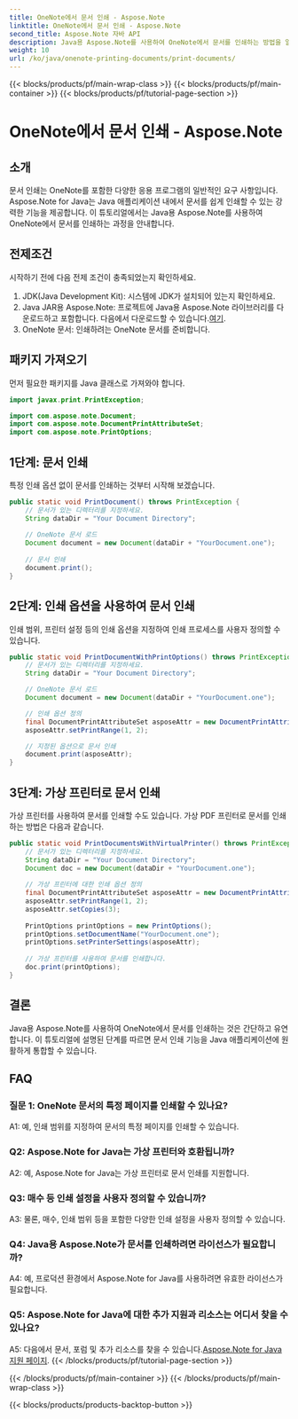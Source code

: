 ```yaml
---
title: OneNote에서 문서 인쇄 - Aspose.Note
linktitle: OneNote에서 문서 인쇄 - Aspose.Note
second_title: Aspose.Note 자바 API
description: Java용 Aspose.Note를 사용하여 OneNote에서 문서를 인쇄하는 방법을 알아보세요. 코드 예제와 사용자 정의 가능한 옵션이 포함된 단계별 가이드입니다.
weight: 10
url: /ko/java/onenote-printing-documents/print-documents/
---
```


{{< blocks/products/pf/main-wrap-class >}}
{{< blocks/products/pf/main-container >}}
{{< blocks/products/pf/tutorial-page-section >}}

# OneNote에서 문서 인쇄 - Aspose.Note

## 소개

문서 인쇄는 OneNote를 포함한 다양한 응용 프로그램의 일반적인 요구 사항입니다. Aspose.Note for Java는 Java 애플리케이션 내에서 문서를 쉽게 인쇄할 수 있는 강력한 기능을 제공합니다. 이 튜토리얼에서는 Java용 Aspose.Note를 사용하여 OneNote에서 문서를 인쇄하는 과정을 안내합니다.

## 전제조건

시작하기 전에 다음 전제 조건이 충족되었는지 확인하세요.

1. JDK(Java Development Kit): 시스템에 JDK가 설치되어 있는지 확인하세요.
2.  Java JAR용 Aspose.Note: 프로젝트에 Java용 Aspose.Note 라이브러리를 다운로드하고 포함합니다. 다음에서 다운로드할 수 있습니다.[여기](https://releases.aspose.com/note/java/).
3. OneNote 문서: 인쇄하려는 OneNote 문서를 준비합니다.

## 패키지 가져오기

먼저 필요한 패키지를 Java 클래스로 가져와야 합니다.

```java
import javax.print.PrintException;

import com.aspose.note.Document;
import com.aspose.note.DocumentPrintAttributeSet;
import com.aspose.note.PrintOptions;
```

## 1단계: 문서 인쇄

특정 인쇄 옵션 없이 문서를 인쇄하는 것부터 시작해 보겠습니다.

```java
public static void PrintDocument() throws PrintException {
    // 문서가 있는 디렉터리를 지정하세요.
    String dataDir = "Your Document Directory";
    
    // OneNote 문서 로드
    Document document = new Document(dataDir + "YourDocument.one");
    
    // 문서 인쇄
    document.print();
}
```

## 2단계: 인쇄 옵션을 사용하여 문서 인쇄

인쇄 범위, 프린터 설정 등의 인쇄 옵션을 지정하여 인쇄 프로세스를 사용자 정의할 수 있습니다.

```java
public static void PrintDocumentWithPrintOptions() throws PrintException {
    // 문서가 있는 디렉터리를 지정하세요.
    String dataDir = "Your Document Directory";

    // OneNote 문서 로드
    Document document = new Document(dataDir + "YourDocument.one");

    // 인쇄 옵션 정의
    final DocumentPrintAttributeSet asposeAttr = new DocumentPrintAttributeSet("Microsoft XPS Document Writer");
    asposeAttr.setPrintRange(1, 2);

    // 지정된 옵션으로 문서 인쇄
    document.print(asposeAttr);
}
```

## 3단계: 가상 프린터로 문서 인쇄

가상 프린터를 사용하여 문서를 인쇄할 수도 있습니다. 가상 PDF 프린터로 문서를 인쇄하는 방법은 다음과 같습니다.

```java
public static void PrintDocumentsWithVirtualPrinter() throws PrintException {
    // 문서가 있는 디렉터리를 지정하세요.
    String dataDir = "Your Document Directory";
    Document doc = new Document(dataDir + "YourDocument.one");
     
    // 가상 프린터에 대한 인쇄 옵션 정의
    final DocumentPrintAttributeSet asposeAttr = new DocumentPrintAttributeSet("doPDF 8");
    asposeAttr.setPrintRange(1, 2);
    asposeAttr.setCopies(3);
     
    PrintOptions printOptions = new PrintOptions();
    printOptions.setDocumentName("YourDocument.one");
    printOptions.setPrinterSettings(asposeAttr);
      
    // 가상 프린터를 사용하여 문서를 인쇄합니다.
    doc.print(printOptions);
}
```

## 결론

Java용 Aspose.Note를 사용하여 OneNote에서 문서를 인쇄하는 것은 간단하고 유연합니다. 이 튜토리얼에 설명된 단계를 따르면 문서 인쇄 기능을 Java 애플리케이션에 원활하게 통합할 수 있습니다.

## FAQ

### 질문 1: OneNote 문서의 특정 페이지를 인쇄할 수 있나요?

A1: 예, 인쇄 범위를 지정하여 문서의 특정 페이지를 인쇄할 수 있습니다.

### Q2: Aspose.Note for Java는 가상 프린터와 호환됩니까?

A2: 예, Aspose.Note for Java는 가상 프린터로 문서 인쇄를 지원합니다.

### Q3: 매수 등 인쇄 설정을 사용자 정의할 수 있습니까?

A3: 물론, 매수, 인쇄 범위 등을 포함한 다양한 인쇄 설정을 사용자 정의할 수 있습니다.

### Q4: Java용 Aspose.Note가 문서를 인쇄하려면 라이선스가 필요합니까?

A4: 예, 프로덕션 환경에서 Aspose.Note for Java를 사용하려면 유효한 라이선스가 필요합니다.

### Q5: Aspose.Note for Java에 대한 추가 지원과 리소스는 어디서 찾을 수 있나요?

 A5: 다음에서 문서, 포럼 및 추가 리소스를 찾을 수 있습니다.[Aspose.Note for Java 지원 페이지](https://forum.aspose.com/c/note/28).
{{< /blocks/products/pf/tutorial-page-section >}}

{{< /blocks/products/pf/main-container >}}
{{< /blocks/products/pf/main-wrap-class >}}

{{< blocks/products/products-backtop-button >}}
